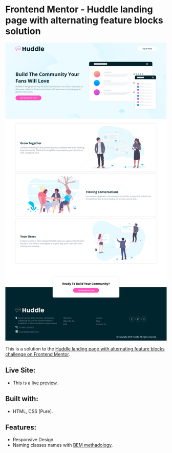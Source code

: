 # Frontend Mentor - Huddle landing page with alternating feature blocks solution

![Screenshot of the website](./assets/preview/screenshot.png)

This is a solution to the [Huddle landing page with alternating feature blocks challenge on Frontend Mentor](https://www.frontendmentor.io/challenges/huddle-landing-page-with-alternating-feature-blocks-5ca5f5981e82137ec91a5100).

## Live Site:
- This is a [live preview](https://iabdwahab.github.io/frontend-mentor-solutions/solutions/huddle-landing-page-with-alternating-feature-blocks).

## Built with:

- HTML, CSS [Pure].

## Features:

- Responsive Design.
- Naming classes names with [BEM methadology](https://en.bem.info/methodology/).